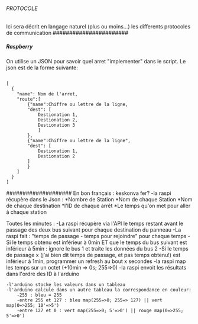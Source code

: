 ###### PROTOCOLE ######
Ici sera décrit en langage naturel (plus ou moins...) les differents protocoles de communication
#######################
##### Raspberry #####
On utilise un JSON pour savoir quel arret "implementer" dans le script. Le json est de la forme suivante:
<pre><code>
[
  {
    "name": Nom de l'arret,
    "route":[
        {"name":Chiffre ou lettre de la ligne,
        "dest": [
            Destionation 1,
            Destionation 2,
            Destionation 3
            ]
        },
        {"name":Chiffre ou lettre de la ligne",
        "dest": [
            Destionation 1,
            Destionation 2
        ]
        }
    ]
  }
]
</code></pre>

####################
En bon français : keskonva fer?
-la raspi récupère dans le Json :
    *Nombre de Station
    *Nom de chaque Station
    *Nom de chaque destination
    *l'ID de chaque arrêt
    *Le temps qu'on met pour aller à chaque station

Toutes les minutes :
    -La raspi récupère via l'API le temps restant avant le passage des deux bus suivant pour chaque destination du panneau
    -La raspi fait : "temps de passage - temps pour rejoindre" pour chaque temps
        -Si le temps obtenu est inférieur à 0min ET que le temps du bus suivant est inférieur à 5min : ignore le bus 1 et traite les données du bus 2
        -Si le temps de passage x (j'ai bien dit temps de passage, et pas temps obtenu!) est inférieur à 1min, programmer un refresh au bout x secondes
    -la raspi map les temps sur un octet (+10min => 0s; 255=>0)
    -la raspi envoit les résultats dans l'ordre des ID à l'arduino

    -l'arduino stocke les valeurs dans un tableau
    -l'arduino calcule dans un autre tableau la correspondance en couleur:
        -255 : bleu = 255
        -entre 255 et 127 : bleu map(255=>0; 255=> 127) || vert map(0=>255; 10'=>5')
        -entre 127 et 0 : vert map(255=>0; 5'=>0') || rouge map(0=>255; 5'=>0')
